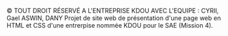 © TOUT DROIT RÉSERVÉ A L'ENTREPRISE KDOU AVEC L'EQUIPE : CYRIl, Gael ASWIN, DANY
Projet de site web de présentation d'une page web en HTML et CSS d'une entrerpise nommée KDOU pour le SAE (Mission 4).

